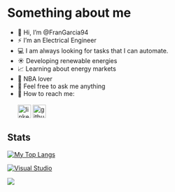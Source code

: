 # Something about me

- 👋 Hi, I’m @FranGarcia94
- ⚡ I’m an Electrical Engineer
- :computer: I am always looking for tasks that I can automate. 
- ☀️ Developing renewable energies
- :chart_with_upwards_trend: Learning about energy markets
- :basketball: NBA lover
- :speech_balloon: Feel free to ask me anything
- 🔗 How to reach me:
<br></br>
 [<img src='https://cdn.jsdelivr.net/npm/simple-icons@3.0.1/icons/linkedin.svg' alt='linkedin' height='30'>](https://www.linkedin.com/in/francisco-jose-garcia-garces/)
 [<img src='https://cdn.jsdelivr.net/npm/simple-icons@3.0.1/icons/github.svg' alt='github' height='30'>](https://github.com/FranGarcia94)

## Stats
[![My Top Langs](https://github-readme-stats.vercel.app/api/top-langs/?username=FranGarcia94&theme=chartreuse-dark&border_radius=5&)](https://github.com/anuraghazra/github-readme-stats)

[![Visual Studio](https://badgen.net/badge/icon/visualstudio?icon=visualstudio&label)](https://visualstudio.microsoft.com)

![](https://komarev.com/ghpvc/?username=FranGarcia94&style=plastic&color=blueviolet)
